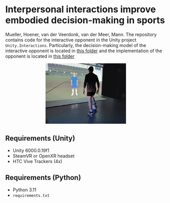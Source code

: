 # Interpersonal interactions improve embodied decision-making in sports 

Mueller, Hoener, van der Veerdonk, van der Meer, Mann. 
The repository contains code for the interactive opponent in the Unity project `Unity.Interactions`. Particularly, the decision-making model of the interactive opponent is located in [this folder](https://github.com/footballdaniel/2025_Mueller_Hoener_vdVeerdonk_vdMeer_Mann/tree/main/Unity.Interactions/Assets/_Project/Experiment/Scripts/Domain/DecisionMaking) and the implementation of the opponent is located in [this folder](https://github.com/footballdaniel/2025_Mueller_Hoener_vdVeerdonk_vdMeer_Mann/tree/main/Unity.Interactions/Assets/_Project/Experiment/Scripts/Domain/Opponents)

<p align="center">
    <img src="Data/vr_setup.png" alt="VR Setup" style="max-width:50%;">
</p>

## Requirements (Unity)
- Unity 6000.0.19f1
- SteamVR or OpenXR headset
- HTC Vive Trackers (4x)

## Requirements (Python)
- Python 3.11
- `requirements.txt`
